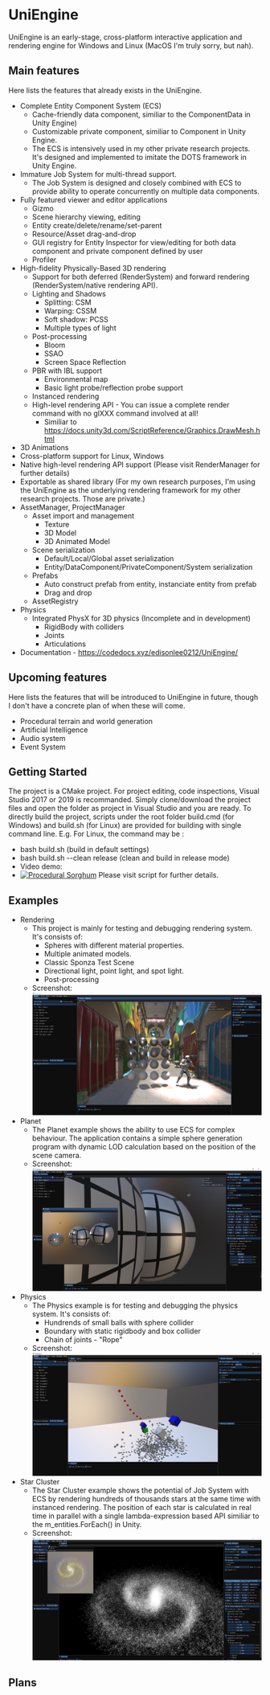 # UniEngine
UniEngine is an early-stage, cross-platform interactive application and rendering engine for Windows and Linux (MacOS I'm truly sorry, but nah). 
## Main features
Here lists the features that already exists in the UniEngine.
 - Complete Entity Component System (ECS) 
    - Cache-friendly data component, similiar to the ComponentData in Unity Engine) 
    - Customizable private component, similiar to Component in Unity Engine. 
    - The ECS is intensively used in my other private research projects. It's designed and implemented to imitate the DOTS framework in Unity Engine.
 - Immature Job System for multi-thread support. 
    - The Job System is designed and closely combined with ECS to provide ability to operate concurrently on multiple data components.
 - Fully featured viewer and editor applications
    - Gizmo
    - Scene hierarchy viewing, editing
    - Entity create/delete/rename/set-parent
    - Resource/Asset drag-and-drop
    - GUI registry for Entity Inspector for view/editing for both data component and private component defined by user
    - Profiler
 - High-fidelity Physically-Based 3D rendering
    - Support for both deferred (RenderSystem) and forward rendering (RenderSystem/native rendering API).
    - Lighting and Shadows
       - Splitting: CSM
       - Warping: CSSM
       - Soft shadow: PCSS
       - Multiple types of light
    - Post-processing
       - Bloom
       - SSAO
       - Screen Space Reflection
    - PBR with IBL support
       - Environmental map
       - Basic light probe/reflection probe support
    - Instanced rendering
    - High-level rendering API - You can issue a complete render command with no glXXX command involved at all!
       - Similiar to https://docs.unity3d.com/ScriptReference/Graphics.DrawMesh.html
 - 3D Animations
 - Cross-platform support for Linux, Windows
 - Native high-level rendering API support (Please visit RenderManager for further details)
 - Exportable as shared library (For my own research purposes, I'm using the UniEngine as the underlying rendering framework for my other research projects. Those are private.)
 - AssetManager, ProjectManager
    - Asset import and management
       - Texture
       - 3D Model
       - 3D Animated Model
    - Scene serialization
       - Default/Local/Global asset serialization
       - Entity/DataComponent/PrivateComponent/System serialization
    - Prefabs
       - Auto construct prefab from entity, instanciate entity from prefab
       - Drag and drop
    - AssetRegistry
 - Physics
    - Integrated PhysX for 3D physics (Incomplete and in development)
       - RigidBody with colliders
       - Joints
       - Articulations
 - Documentation
       - https://codedocs.xyz/edisonlee0212/UniEngine/
## Upcoming features
Here lists the features that will be introduced to UniEngine in future, though I don't have a concrete plan of when these will come.
- Procedural terrain and world generation
- Artificial Intelligence
- Audio system
- Event System
## Getting Started
The project is a CMake project. For project editing, code inspections, Visual Studio 2017 or 2019 is recommanded. Simply clone/download the project files and open the folder as project in Visual Studio and you are ready.
To directly build the project, scripts under the root folder build.cmd (for Windows) and build.sh (for Linux) are provided for building with single command line.
E.g. For Linux, the command may be :
 - bash build.sh (build in default settings)
 - bash build.sh --clean release (clean and build in release mode)
 - Video demo: 
 - [![Procedural Sorghum](https://img.youtube.com/vi/fw8UUDWaMaU/0.jpg)](https://www.youtube.com/watch?v=fw8UUDWaMaU)
Please visit script for further details.
## Examples
- Rendering
  - This project is mainly for testing and debugging rendering system. It's consists of:
     - Spheres with different material properties.
     - Multiple animated models.
     - Classic Sponza Test Scene
     - Directional light, point light, and spot light.
     - Post-processing
  - Screenshot: ![RenderingProjectScreenshot](/Resources/GitHub/RenderingProjectScreenshot.png?raw=true "RenderingProjectScreenshot")
- Planet
  - The Planet example shows the ability to use ECS for complex behaviour. The application contains a simple sphere generation program with dynamic LOD calculation based on the position of the scene camera.
  - Screenshot: ![PlanetProjectScreenshot](/Resources/GitHub/PlanetProjectScreenshot.png?raw=true "PlanetProjectScreenshot")
- Physics
  - The Physics example is for testing and debugging the physics system. It's consists of:
     - Hundrends of small balls with sphere collider
     - Boundary with static rigidbody and box collider
     - Chain of joints - "Rope"
  - Screenshot: ![PhysicsProjectScreenshot](/Resources/GitHub/PhysicsProjectScreenshot.png?raw=true "PhysicsProjectScreenshot")
- Star Cluster
  - The Star Cluster example shows the potential of Job System with ECS by rendering hundreds of thousands stars at the same time with instanced rendering. The position of each star is calculated in real time in parallel with a single lambda-expression based API similiar to the m_entities.ForEach() in Unity. 
  - Screenshot: ![StarClusterProjectScreenshot](/Resources/GitHub/StarClusterProjectScreenshot.png?raw=true "StarClusterProjectScreenshot")

## Plans
